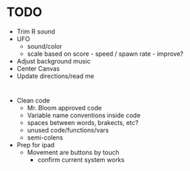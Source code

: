 # TODO
- Trim R sound
- UFO
    - sound/color
    - scale based on score - speed / spawn rate - improve?
- Adjust background music
- Center Canvas
- Update directions/read me
#
- Clean code
    - Mr. Bloom approved code
    - Variable name conventions inside code
    - spaces between words, brakects, etc?
    - unused code/functions/vars
    - semi-colens
- Prep for ipad
    - Movement are buttons by touch
        - confirm current system works
#
